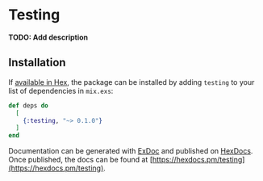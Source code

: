 # Testing

**TODO: Add description**

## Installation

If [available in Hex](https://hex.pm/docs/publish), the package can be installed
by adding `testing` to your list of dependencies in `mix.exs`:

```elixir
def deps do
  [
    {:testing, "~> 0.1.0"}
  ]
end
```

Documentation can be generated with [ExDoc](https://github.com/elixir-lang/ex_doc)
and published on [HexDocs](https://hexdocs.pm). Once published, the docs can
be found at [https://hexdocs.pm/testing](https://hexdocs.pm/testing).


